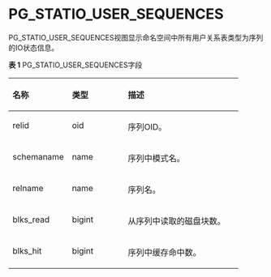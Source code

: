 # PG\_STATIO\_USER\_SEQUENCES

PG\_STATIO\_USER\_SEQUENCES视图显示命名空间中所有用户关系表类型为序列的IO状态信息。

**表 1**  PG\_STATIO\_USER\_SEQUENCES字段

<a name="zh-cn_topic_0283137316_zh-cn_topic_0237122464_zh-cn_topic_0059777773_tec020c54a0e741c3831f8f0c5ce4e684"></a>
<table><thead align="left"><tr id="zh-cn_topic_0283137316_zh-cn_topic_0237122464_zh-cn_topic_0059777773_r11dd3653c2004fd287c9aee27fa41b84"><th class="cellrowborder" valign="top" width="25.85%" id="mcps1.2.4.1.1"><p id="zh-cn_topic_0283137316_zh-cn_topic_0237122464_zh-cn_topic_0059777773_ab057d6287c8e4c9089db95ac903cdb1a"><a name="zh-cn_topic_0283137316_zh-cn_topic_0237122464_zh-cn_topic_0059777773_ab057d6287c8e4c9089db95ac903cdb1a"></a><a name="zh-cn_topic_0283137316_zh-cn_topic_0237122464_zh-cn_topic_0059777773_ab057d6287c8e4c9089db95ac903cdb1a"></a>名称</p>
</th>
<th class="cellrowborder" valign="top" width="24.34%" id="mcps1.2.4.1.2"><p id="zh-cn_topic_0283137316_zh-cn_topic_0237122464_zh-cn_topic_0059777773_ae71331c89f7545d796623d30c5957980"><a name="zh-cn_topic_0283137316_zh-cn_topic_0237122464_zh-cn_topic_0059777773_ae71331c89f7545d796623d30c5957980"></a><a name="zh-cn_topic_0283137316_zh-cn_topic_0237122464_zh-cn_topic_0059777773_ae71331c89f7545d796623d30c5957980"></a>类型</p>
</th>
<th class="cellrowborder" valign="top" width="49.81%" id="mcps1.2.4.1.3"><p id="zh-cn_topic_0283137316_zh-cn_topic_0237122464_zh-cn_topic_0059777773_a8622c46e8fd2461ab6bdc1be0a0b10b0"><a name="zh-cn_topic_0283137316_zh-cn_topic_0237122464_zh-cn_topic_0059777773_a8622c46e8fd2461ab6bdc1be0a0b10b0"></a><a name="zh-cn_topic_0283137316_zh-cn_topic_0237122464_zh-cn_topic_0059777773_a8622c46e8fd2461ab6bdc1be0a0b10b0"></a>描述</p>
</th>
</tr>
</thead>
<tbody><tr id="zh-cn_topic_0283137316_zh-cn_topic_0237122464_zh-cn_topic_0059777773_r39dfb7a4ff52447b8d7f508458a7115a"><td class="cellrowborder" valign="top" width="25.85%" headers="mcps1.2.4.1.1 "><p id="zh-cn_topic_0283137316_zh-cn_topic_0237122464_zh-cn_topic_0059777773_a23bbf2e436124628a258d8c7a0b7864c"><a name="zh-cn_topic_0283137316_zh-cn_topic_0237122464_zh-cn_topic_0059777773_a23bbf2e436124628a258d8c7a0b7864c"></a><a name="zh-cn_topic_0283137316_zh-cn_topic_0237122464_zh-cn_topic_0059777773_a23bbf2e436124628a258d8c7a0b7864c"></a>relid</p>
</td>
<td class="cellrowborder" valign="top" width="24.34%" headers="mcps1.2.4.1.2 "><p id="zh-cn_topic_0283137316_zh-cn_topic_0237122464_zh-cn_topic_0059777773_afdaddcaac1d640bda3a90e647832d11c"><a name="zh-cn_topic_0283137316_zh-cn_topic_0237122464_zh-cn_topic_0059777773_afdaddcaac1d640bda3a90e647832d11c"></a><a name="zh-cn_topic_0283137316_zh-cn_topic_0237122464_zh-cn_topic_0059777773_afdaddcaac1d640bda3a90e647832d11c"></a>oid</p>
</td>
<td class="cellrowborder" valign="top" width="49.81%" headers="mcps1.2.4.1.3 "><p id="zh-cn_topic_0283137316_zh-cn_topic_0237122464_zh-cn_topic_0059777773_a1d05d85ca5df4ece9a68ee4118d8e1cb"><a name="zh-cn_topic_0283137316_zh-cn_topic_0237122464_zh-cn_topic_0059777773_a1d05d85ca5df4ece9a68ee4118d8e1cb"></a><a name="zh-cn_topic_0283137316_zh-cn_topic_0237122464_zh-cn_topic_0059777773_a1d05d85ca5df4ece9a68ee4118d8e1cb"></a>序列OID。</p>
</td>
</tr>
<tr id="zh-cn_topic_0283137316_zh-cn_topic_0237122464_zh-cn_topic_0059777773_r1879fa89f132455aa71631e2ece40a32"><td class="cellrowborder" valign="top" width="25.85%" headers="mcps1.2.4.1.1 "><p id="zh-cn_topic_0283137316_zh-cn_topic_0237122464_zh-cn_topic_0059777773_a1feea10045e149ebb7042883254d1e82"><a name="zh-cn_topic_0283137316_zh-cn_topic_0237122464_zh-cn_topic_0059777773_a1feea10045e149ebb7042883254d1e82"></a><a name="zh-cn_topic_0283137316_zh-cn_topic_0237122464_zh-cn_topic_0059777773_a1feea10045e149ebb7042883254d1e82"></a>schemaname</p>
</td>
<td class="cellrowborder" valign="top" width="24.34%" headers="mcps1.2.4.1.2 "><p id="zh-cn_topic_0283137316_zh-cn_topic_0237122464_zh-cn_topic_0059777773_ae489178fb6d441beab4ad7a8d2f7a65f"><a name="zh-cn_topic_0283137316_zh-cn_topic_0237122464_zh-cn_topic_0059777773_ae489178fb6d441beab4ad7a8d2f7a65f"></a><a name="zh-cn_topic_0283137316_zh-cn_topic_0237122464_zh-cn_topic_0059777773_ae489178fb6d441beab4ad7a8d2f7a65f"></a>name</p>
</td>
<td class="cellrowborder" valign="top" width="49.81%" headers="mcps1.2.4.1.3 "><p id="zh-cn_topic_0283137316_zh-cn_topic_0237122464_zh-cn_topic_0059777773_a860942578d8443c8b2785ab7b1d5cf22"><a name="zh-cn_topic_0283137316_zh-cn_topic_0237122464_zh-cn_topic_0059777773_a860942578d8443c8b2785ab7b1d5cf22"></a><a name="zh-cn_topic_0283137316_zh-cn_topic_0237122464_zh-cn_topic_0059777773_a860942578d8443c8b2785ab7b1d5cf22"></a>序列中模式名。</p>
</td>
</tr>
<tr id="zh-cn_topic_0283137316_zh-cn_topic_0237122464_zh-cn_topic_0059777773_r2b10067a9f6f47f694a3dda71b221b95"><td class="cellrowborder" valign="top" width="25.85%" headers="mcps1.2.4.1.1 "><p id="zh-cn_topic_0283137316_zh-cn_topic_0237122464_zh-cn_topic_0059777773_a86993fa4cd764f87adb2fec8cbdc818f"><a name="zh-cn_topic_0283137316_zh-cn_topic_0237122464_zh-cn_topic_0059777773_a86993fa4cd764f87adb2fec8cbdc818f"></a><a name="zh-cn_topic_0283137316_zh-cn_topic_0237122464_zh-cn_topic_0059777773_a86993fa4cd764f87adb2fec8cbdc818f"></a>relname</p>
</td>
<td class="cellrowborder" valign="top" width="24.34%" headers="mcps1.2.4.1.2 "><p id="zh-cn_topic_0283137316_zh-cn_topic_0237122464_zh-cn_topic_0059777773_af7bfd9c6a4e243ba903b4fa0759a7e8b"><a name="zh-cn_topic_0283137316_zh-cn_topic_0237122464_zh-cn_topic_0059777773_af7bfd9c6a4e243ba903b4fa0759a7e8b"></a><a name="zh-cn_topic_0283137316_zh-cn_topic_0237122464_zh-cn_topic_0059777773_af7bfd9c6a4e243ba903b4fa0759a7e8b"></a>name</p>
</td>
<td class="cellrowborder" valign="top" width="49.81%" headers="mcps1.2.4.1.3 "><p id="zh-cn_topic_0283137316_zh-cn_topic_0237122464_zh-cn_topic_0059777773_a69e13d63b5fe4915bcd035f5fe498d12"><a name="zh-cn_topic_0283137316_zh-cn_topic_0237122464_zh-cn_topic_0059777773_a69e13d63b5fe4915bcd035f5fe498d12"></a><a name="zh-cn_topic_0283137316_zh-cn_topic_0237122464_zh-cn_topic_0059777773_a69e13d63b5fe4915bcd035f5fe498d12"></a>序列名。</p>
</td>
</tr>
<tr id="zh-cn_topic_0283137316_zh-cn_topic_0237122464_zh-cn_topic_0059777773_rde730deab95244a98c4d974b9e3921c5"><td class="cellrowborder" valign="top" width="25.85%" headers="mcps1.2.4.1.1 "><p id="zh-cn_topic_0283137316_zh-cn_topic_0237122464_zh-cn_topic_0059777773_ac7126d0c48f54280833b5138d4edda33"><a name="zh-cn_topic_0283137316_zh-cn_topic_0237122464_zh-cn_topic_0059777773_ac7126d0c48f54280833b5138d4edda33"></a><a name="zh-cn_topic_0283137316_zh-cn_topic_0237122464_zh-cn_topic_0059777773_ac7126d0c48f54280833b5138d4edda33"></a>blks_read</p>
</td>
<td class="cellrowborder" valign="top" width="24.34%" headers="mcps1.2.4.1.2 "><p id="zh-cn_topic_0283137316_zh-cn_topic_0237122464_zh-cn_topic_0059777773_a82721012e6cd41c79f28eb1f25054b98"><a name="zh-cn_topic_0283137316_zh-cn_topic_0237122464_zh-cn_topic_0059777773_a82721012e6cd41c79f28eb1f25054b98"></a><a name="zh-cn_topic_0283137316_zh-cn_topic_0237122464_zh-cn_topic_0059777773_a82721012e6cd41c79f28eb1f25054b98"></a>bigint</p>
</td>
<td class="cellrowborder" valign="top" width="49.81%" headers="mcps1.2.4.1.3 "><p id="zh-cn_topic_0283137316_zh-cn_topic_0237122464_zh-cn_topic_0059777773_abf639658f9b347a1b5bbc2b167a8567b"><a name="zh-cn_topic_0283137316_zh-cn_topic_0237122464_zh-cn_topic_0059777773_abf639658f9b347a1b5bbc2b167a8567b"></a><a name="zh-cn_topic_0283137316_zh-cn_topic_0237122464_zh-cn_topic_0059777773_abf639658f9b347a1b5bbc2b167a8567b"></a>从序列中读取的磁盘块数。</p>
</td>
</tr>
<tr id="zh-cn_topic_0283137316_zh-cn_topic_0237122464_zh-cn_topic_0059777773_r8bfd6ca2507b4a3ba09b55c7707955d9"><td class="cellrowborder" valign="top" width="25.85%" headers="mcps1.2.4.1.1 "><p id="zh-cn_topic_0283137316_zh-cn_topic_0237122464_zh-cn_topic_0059777773_a1d8458f93aca409fa544c1b539c194ec"><a name="zh-cn_topic_0283137316_zh-cn_topic_0237122464_zh-cn_topic_0059777773_a1d8458f93aca409fa544c1b539c194ec"></a><a name="zh-cn_topic_0283137316_zh-cn_topic_0237122464_zh-cn_topic_0059777773_a1d8458f93aca409fa544c1b539c194ec"></a>blks_hit</p>
</td>
<td class="cellrowborder" valign="top" width="24.34%" headers="mcps1.2.4.1.2 "><p id="zh-cn_topic_0283137316_zh-cn_topic_0237122464_zh-cn_topic_0059777773_abf62a7098b9047a0bbcaa94b8fa3a633"><a name="zh-cn_topic_0283137316_zh-cn_topic_0237122464_zh-cn_topic_0059777773_abf62a7098b9047a0bbcaa94b8fa3a633"></a><a name="zh-cn_topic_0283137316_zh-cn_topic_0237122464_zh-cn_topic_0059777773_abf62a7098b9047a0bbcaa94b8fa3a633"></a>bigint</p>
</td>
<td class="cellrowborder" valign="top" width="49.81%" headers="mcps1.2.4.1.3 "><p id="zh-cn_topic_0283137316_zh-cn_topic_0237122464_zh-cn_topic_0059777773_ac48a07f97cf14884a44b9e002b96cdcc"><a name="zh-cn_topic_0283137316_zh-cn_topic_0237122464_zh-cn_topic_0059777773_ac48a07f97cf14884a44b9e002b96cdcc"></a><a name="zh-cn_topic_0283137316_zh-cn_topic_0237122464_zh-cn_topic_0059777773_ac48a07f97cf14884a44b9e002b96cdcc"></a>序列中缓存命中数。</p>
</td>
</tr>
</tbody>
</table>
